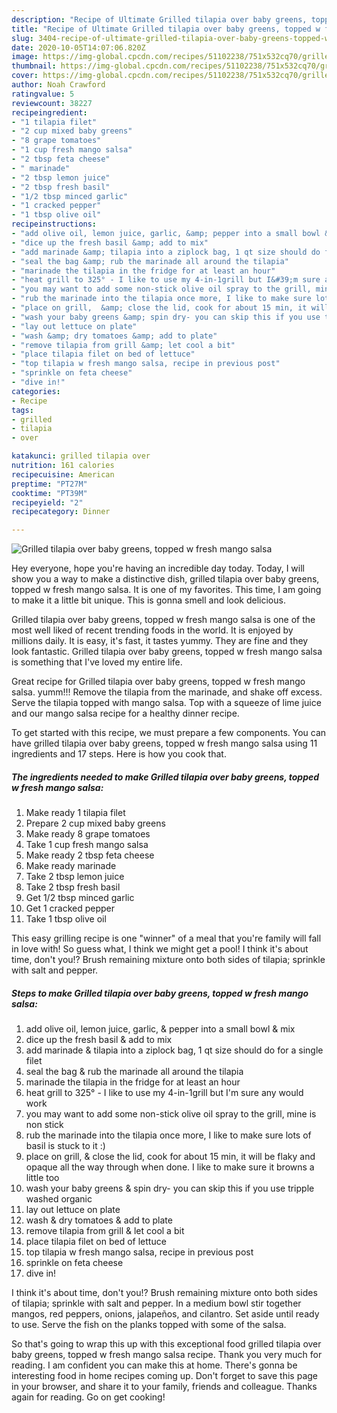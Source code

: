 ```yaml
---
description: "Recipe of Ultimate Grilled tilapia over baby greens, topped w fresh mango salsa"
title: "Recipe of Ultimate Grilled tilapia over baby greens, topped w fresh mango salsa"
slug: 3404-recipe-of-ultimate-grilled-tilapia-over-baby-greens-topped-w-fresh-mango-salsa
date: 2020-10-05T14:07:06.820Z
image: https://img-global.cpcdn.com/recipes/51102238/751x532cq70/grilled-tilapia-over-baby-greens-topped-w-fresh-mango-salsa-recipe-main-photo.jpg
thumbnail: https://img-global.cpcdn.com/recipes/51102238/751x532cq70/grilled-tilapia-over-baby-greens-topped-w-fresh-mango-salsa-recipe-main-photo.jpg
cover: https://img-global.cpcdn.com/recipes/51102238/751x532cq70/grilled-tilapia-over-baby-greens-topped-w-fresh-mango-salsa-recipe-main-photo.jpg
author: Noah Crawford
ratingvalue: 5
reviewcount: 38227
recipeingredient:
- "1 tilapia filet"
- "2 cup mixed baby greens"
- "8 grape tomatoes"
- "1 cup fresh mango salsa"
- "2 tbsp feta cheese"
- " marinade"
- "2 tbsp lemon juice"
- "2 tbsp fresh basil"
- "1/2 tbsp minced garlic"
- "1 cracked pepper"
- "1 tbsp olive oil"
recipeinstructions:
- "add olive oil, lemon juice, garlic, &amp; pepper into a small bowl &amp; mix"
- "dice up the fresh basil &amp; add to mix"
- "add marinade &amp; tilapia into a ziplock bag, 1 qt size should do for a single filet"
- "seal the bag &amp; rub the marinade all around the tilapia"
- "marinade the tilapia in the fridge for at least an hour"
- "heat grill to 325° - I like to use my 4-in-1grill but I&#39;m sure any would work"
- "you may want to add some non-stick olive oil spray to the grill, mine is non stick"
- "rub the marinade into the tilapia once more, I like to make sure lots of basil is stuck to it :)"
- "place on grill,  &amp; close the lid, cook for about 15 min, it will be flaky and opaque all the way through when done.  I like to make sure it browns a little too"
- "wash your baby greens &amp; spin dry- you can skip this if you use tripple washed organic"
- "lay out lettuce on plate"
- "wash &amp; dry tomatoes &amp; add to plate"
- "remove tilapia from grill &amp; let cool a bit"
- "place tilapia filet on bed of lettuce"
- "top tilapia w fresh mango salsa, recipe in previous post"
- "sprinkle on feta cheese"
- "dive in!"
categories:
- Recipe
tags:
- grilled
- tilapia
- over

katakunci: grilled tilapia over 
nutrition: 161 calories
recipecuisine: American
preptime: "PT27M"
cooktime: "PT39M"
recipeyield: "2"
recipecategory: Dinner

---
```



![Grilled tilapia over baby greens, topped w fresh mango salsa](https://img-global.cpcdn.com/recipes/51102238/751x532cq70/grilled-tilapia-over-baby-greens-topped-w-fresh-mango-salsa-recipe-main-photo.jpg)

Hey everyone, hope you're having an incredible day today. Today, I will show you a way to make a distinctive dish, grilled tilapia over baby greens, topped w fresh mango salsa. It is one of my favorites. This time, I am going to make it a little bit unique. This is gonna smell and look delicious.

Grilled tilapia over baby greens, topped w fresh mango salsa is one of the most well liked of recent trending foods in the world. It is enjoyed by millions daily. It is easy, it's fast, it tastes yummy. They are fine and they look fantastic. Grilled tilapia over baby greens, topped w fresh mango salsa is something that I've loved my entire life.

Great recipe for Grilled tilapia over baby greens, topped w fresh mango salsa. yumm!!! Remove the tilapia from the marinade, and shake off excess. Serve the tilapia topped with mango salsa. Top with a squeeze of lime juice and our mango salsa recipe for a healthy dinner recipe.


To get started with this recipe, we must prepare a few components. You can have grilled tilapia over baby greens, topped w fresh mango salsa using 11 ingredients and 17 steps. Here is how you cook that.

<!--inarticleads1-->

##### The ingredients needed to make Grilled tilapia over baby greens, topped w fresh mango salsa:

1. Make ready 1 tilapia filet
1. Prepare 2 cup mixed baby greens
1. Make ready 8 grape tomatoes
1. Take 1 cup fresh mango salsa
1. Make ready 2 tbsp feta cheese
1. Make ready  marinade
1. Take 2 tbsp lemon juice
1. Take 2 tbsp fresh basil
1. Get 1/2 tbsp minced garlic
1. Get 1 cracked pepper
1. Take 1 tbsp olive oil


This easy grilling recipe is one &#34;winner&#34; of a meal that you&#39;re family will fall in love with! So guess what, I think we might get a pool! I think it&#39;s about time, don&#39;t you!? Brush remaining mixture onto both sides of tilapia; sprinkle with salt and pepper. 

<!--inarticleads2-->

##### Steps to make Grilled tilapia over baby greens, topped w fresh mango salsa:

1. add olive oil, lemon juice, garlic, &amp; pepper into a small bowl &amp; mix
1. dice up the fresh basil &amp; add to mix
1. add marinade &amp; tilapia into a ziplock bag, 1 qt size should do for a single filet
1. seal the bag &amp; rub the marinade all around the tilapia
1. marinade the tilapia in the fridge for at least an hour
1. heat grill to 325° - I like to use my 4-in-1grill but I&#39;m sure any would work
1. you may want to add some non-stick olive oil spray to the grill, mine is non stick
1. rub the marinade into the tilapia once more, I like to make sure lots of basil is stuck to it :)
1. place on grill,  &amp; close the lid, cook for about 15 min, it will be flaky and opaque all the way through when done.  I like to make sure it browns a little too
1. wash your baby greens &amp; spin dry- you can skip this if you use tripple washed organic
1. lay out lettuce on plate
1. wash &amp; dry tomatoes &amp; add to plate
1. remove tilapia from grill &amp; let cool a bit
1. place tilapia filet on bed of lettuce
1. top tilapia w fresh mango salsa, recipe in previous post
1. sprinkle on feta cheese
1. dive in!


I think it&#39;s about time, don&#39;t you!? Brush remaining mixture onto both sides of tilapia; sprinkle with salt and pepper. In a medium bowl stir together mangos, red peppers, onions, jalapeños, and cilantro. Set aside until ready to use. Serve the fish on the planks topped with some of the salsa. 

So that's going to wrap this up with this exceptional food grilled tilapia over baby greens, topped w fresh mango salsa recipe. Thank you very much for reading. I am confident you can make this at home. There's gonna be interesting food in home recipes coming up. Don't forget to save this page in your browser, and share it to your family, friends and colleague. Thanks again for reading. Go on get cooking!
